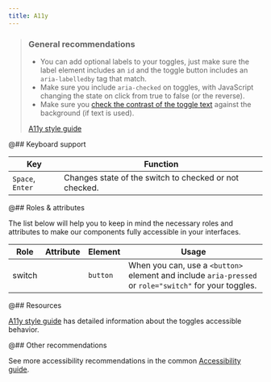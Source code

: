 ```yaml
---
title: A11y
---
```


> ### General recommendations
>
> - You can add optional labels to your toggles, just make sure the label element includes an `id` and the toggle button includes an `aria-labelledby` tag that match.
> - Make sure you include `aria-checked` on toggles, with JavaScript changing the state on click from true to false (or the reverse).
> - Make sure you [check the contrast of the toggle text](/style/color/color-a11y/) against the background (if text is used).
>
> [A11y style guide](https://a11y-style-guide.com/style-guide/section-forms.html#kssref-forms-toggles)

@## Keyboard support

| Key              | Function                                               |
| ---------------- | ------------------------------------------------------ |
| `Space`, `Enter` | Changes state of the switch to checked or not checked. |

@## Roles & attributes

The list below will help you to keep in mind the necessary roles and attributes to make our components fully accessible in your interfaces.

| Role   | Attribute | Element  | Usage                                                                                                  |
| ------ | --------- | -------- | ------------------------------------------------------------------------------------------------------ |
| switch |           | `button` | When you can, use a `<button>` element and include `aria-pressed` or `role="switch"` for your toggles. |

@## Resources

[A11y style guide](https://a11y-style-guide.com/style-guide/section-forms.html#kssref-forms-toggles) has detailed information about the toggles accessible behavior.

@## Other recommendations

See more accessibility recommendations in the common [Accessibility guide](/core-principles/a11y/).
